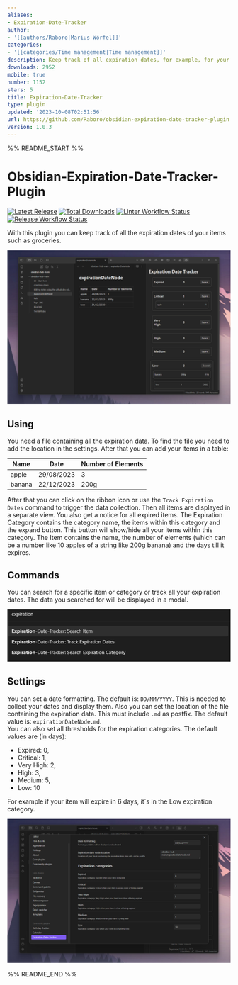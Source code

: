 ```yaml
---
aliases:
- Expiration-Date-Tracker
author:
- '[[authors/Raboro|Marius Wörfel]]'
categories:
- '[[categories/Time management|Time management]]'
description: Keep track of all expiration dates, for example, for your groceries.
downloads: 2952
mobile: true
number: 1152
stars: 5
title: Expiration-Date-Tracker
type: plugin
updated: '2023-10-08T02:51:56'
url: https://github.com/Raboro/obsidian-expiration-date-tracker-plugin
version: 1.0.3
---
```


%% README_START %%

# Obsidian-Expiration-Date-Tracker-Plugin

[![Latest Release](https://img.shields.io/github/v/release/Raboro/obsidian-expiration-date-tracker-plugin?include_prereleases&sort=semver&style=for-the-badge)](https://github.com/Raboro/obsidian-expiration-date-tracker-plugin/releases/latest) [![Total Downloads](https://img.shields.io/github/downloads/Raboro/obsidian-expiration-date-tracker-plugin/total?style=for-the-badge)](https://github.com/Raboro/obsidian-expiration-date-tracker-plugin/releases/latest)
[![Linter Workflow Status](https://img.shields.io/github/actions/workflow/status/Raboro/obsidian-expiration-date-tracker-plugin/linter.yml?branch=main&logo=github&style=for-the-badge)](https://github.com/Raboro/obsidian-expiration-date-tracker-plugin/actions/workflows/linter.yml)
[![Release Workflow Status](https://img.shields.io/github/actions/workflow/status/Raboro/obsidian-expiration-date-tracker-plugin/release.yml?branch=main&logo=github&style=for-the-badge)](https://github.com/Raboro/obsidian-expiration-date-tracker-plugin/actions/workflows/release.yml)

With this plugin you can keep track of all the expiration dates of your items such as groceries.

![Main Demo image](https://raw.githubusercontent.com/Raboro/obsidian-expiration-date-tracker-plugin/HEAD/assets/MainDemo.png)

## Using
You need a file containing all the expiration data. To find the file you need to add the location in the settings. After that you can add your items in a table:

| Name | Date | Number of Elements | 
| --- | --- | --- | 
| apple | 29/08/2023 | 3 | 
| banana | 22/12/2023 | 200g | 

After that you can click on the ribbon icon or use the ``Track Expiration Dates`` command to trigger the data collection. Then all items are displayed in a separate view. You also get a notice for all expired items.
The Expiration Category contains the category name, the items within this category and the expand button. This button will show/hide all your items within this category. The Item contains the name, the number of elements (which can be a number like 10 apples of a string like 200g banana) and the days till it expires.
## Commands 
You can search for a specific item or category or track all your expiration dates. The data you searched for will be displayed in a modal.

![Command demo image](https://raw.githubusercontent.com/Raboro/obsidian-expiration-date-tracker-plugin/HEAD/assets/CommandsDemo.png)

## Settings
You can set a date formatting. The default is: ``DD/MM/YYYY``. This is needed to collect your dates and display them. Also you can set the location of the file containing the expiration data. This must include `.md` as postfix. The default value is: `expirationDateNode.md`. \
You can also set all thresholds for the expiration categories. The default values are (in days):
- Expired: 0,
- Critical: 1,
- Very High: 2,
- High: 3,
- Medium: 5,
- Low: 10

For example if your item will expire in 6 days, it´s in the Low expiration category.

![Settings Demo image](https://raw.githubusercontent.com/Raboro/obsidian-expiration-date-tracker-plugin/HEAD/assets/SettingsDemo.png)


%% README_END %%